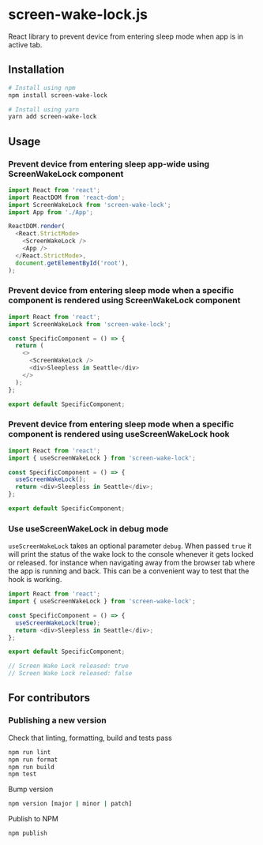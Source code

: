 # screen-wake-lock.js

React library to prevent device from entering sleep mode when app is in active tab.

## Installation

```bash
# Install using npm
npm install screen-wake-lock
```

```bash
# Install using yarn
yarn add screen-wake-lock
```

## Usage

### Prevent device from entering sleep app-wide using ScreenWakeLock component

```typescript
import React from 'react';
import ReactDOM from 'react-dom';
import ScreenWakeLock from 'screen-wake-lock';
import App from './App';

ReactDOM.render(
  <React.StrictMode>
    <ScreenWakeLock />
    <App />
  </React.StrictMode>,
  document.getElementById('root'),
);
```

### Prevent device from entering sleep mode when a specific component is rendered using ScreenWakeLock component

```typescript
import React from 'react';
import ScreenWakeLock from 'screen-wake-lock';

const SpecificComponent = () => {
  return (
    <>
      <ScreenWakeLock />
      <div>Sleepless in Seattle</div>
    </>
  );
};

export default SpecificComponent;
```

### Prevent device from entering sleep mode when a specific component is rendered using useScreenWakeLock hook

```typescript
import React from 'react';
import { useScreenWakeLock } from 'screen-wake-lock';

const SpecificComponent = () => {
  useScreenWakeLock();
  return <div>Sleepless in Seattle</div>;
};

export default SpecificComponent;
```

### Use useScreenWakeLock in debug mode

`useScreenWakeLock` takes an optional parameter `debug`. When passed `true` it will print the status of the wake lock to the console whenever it gets locked or released. for instance when navigating away from the browser tab where the app is running and back. This can be a convenient way to test that the hook is working.

```typescript
import React from 'react';
import { useScreenWakeLock } from 'screen-wake-lock';

const SpecificComponent = () => {
  useScreenWakeLock(true);
  return <div>Sleepless in Seattle</div>;
};

export default SpecificComponent;

// Screen Wake Lock released: true
// Screen Wake Lock released: false
```

## For contributors

### Publishing a new version

Check that linting, formatting, build and tests pass

```bash
npm run lint
npm run format
npm run build
npm test
```

Bump version

```bash
npm version [major | minor | patch]
```

Publish to NPM

```bash
npm publish
```
